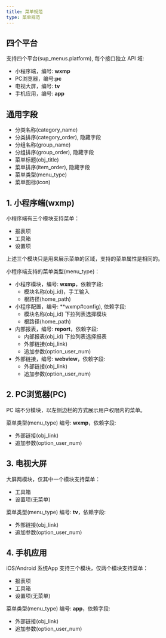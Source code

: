 ```yaml
---
title: 菜单规范
type: 菜单规范
---
```


## 四个平台

支持四个平台(sup_menus.platform), 每个接口独立 API 域:
- 小程序端，编号: **wxmp**
- PC浏览器，编号:**pc**
- 电视大屏，编号: **tv**
- 手机应用，编号: **app**

## 通用字段

- 分类名称(category_name)
- 分类排序(category_order), 隐藏字段
- 分组名称(group_name)
- 分组排序(group_order), 隐藏字段
- 菜单标题(obj_title)
- 菜单排序(item_order), 隐藏字段
- 菜单类型(menu_type)
- 菜单图标(icon)

## 1. 小程序端(wxmp)

小程序端有三个模块支持菜单：
- 报表项
- 工具箱
- 设置项

上述三个模块只是用来展示菜单的区域，支持的菜单属性是相同的。

小程序端支持的菜单类型(menu_type)：
- 小程序模块，编号: **wxmp**，依赖字段: 
    - 模块名称(obj_id)，手工输入
    - 根路径(home_path)
- 小程序配置，编号: **wxmp#config), 依赖字段: 
    - 模块名称(obj_id) 下拉列表选择模块
    - 根路径(home_path)
- 内部报表，编号: **report**，依赖字段: 
    - 内部报表(obj_id) 下拉列表选择报表 
    - 外部链接(obj_link)
    - 追加参数(option_user_num)
- 外部链接，编号: **webview**，依赖字段: 
    - 外部链接(obj_link)
    - 追加参数(option_user_num)

## 2. PC浏览器(PC)

PC 端不分模块，以左侧边栏的方式展示用户权限内的菜单。

菜单类型(menu_type) 编号: **wxmp**，依赖字段: 
  - 外部链接(obj_link)
  - 追加参数(option_user_num)

## 3. 电视大屏

大屏两模块，仅其中一个模块支持菜单：
- 工具箱
- 设置项(无菜单)

菜单类型(menu_type) 编号: **tv**，依赖字段: 
  - 外部链接(obj_link)
  - 追加参数(option_user_num)

## 4. 手机应用

iOS/Android 系统App 支持三个模块，仅两个模块支持菜单：
- 报表项
- 工具箱
- 设置项(无菜单)

菜单类型(menu_type) 编号: **app**，依赖字段: 
  - 外部链接(obj_link)
  - 追加参数(option_user_num)